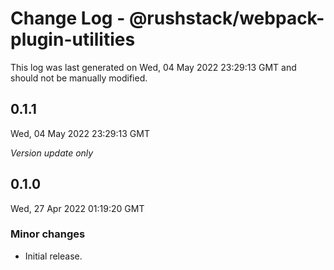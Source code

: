 # Change Log - @rushstack/webpack-plugin-utilities

This log was last generated on Wed, 04 May 2022 23:29:13 GMT and should not be manually modified.

## 0.1.1
Wed, 04 May 2022 23:29:13 GMT

_Version update only_

## 0.1.0
Wed, 27 Apr 2022 01:19:20 GMT

### Minor changes

- Initial release.

